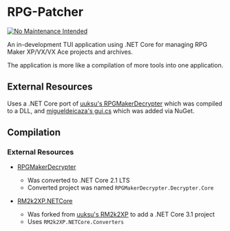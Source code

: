 # RPG-Patcher

[![No Maintenance Intended](http://unmaintained.tech/badge.svg)](http://unmaintained.tech/)

An in-development TUI application using .NET Core for managing RPG Maker XP/VX/VX Ace projects and archives.

The application is more like a compilation of more tools into one application.


## External Resources
Uses a .NET Core port of [uuksu's RPGMakerDecrypter](https://github.com/uuksu/RPGMakerDecrypter/) which was compiled to a DLL, and [migueldeicaza's gui.cs](https://github.com/migueldeicaza/gui.cs) which was added via NuGet.

## Compilation
### External Resources
* [RPGMakerDecrypter](https://github.com/uuksu/RPGMakerDecrypter/)
  - Was converted to .NET Core 2.1 LTS
  - Converted project was named `RPGMakerDecrypter.Decrypter.Core`

* [RM2k2XP.NETCore](https://github.com/xubiod/RM2k2XP.NETCore)
  - Was forked from [uuksu's RM2k2XP](https://github.com/uuksu/RM2k2XP) to add a .NET Core 3.1 project
  - Uses `RM2k2XP.NETCore.Converters`

